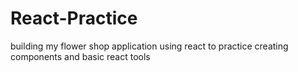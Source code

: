 # React-Practice
building my flower shop application using react to practice creating components and basic react tools
